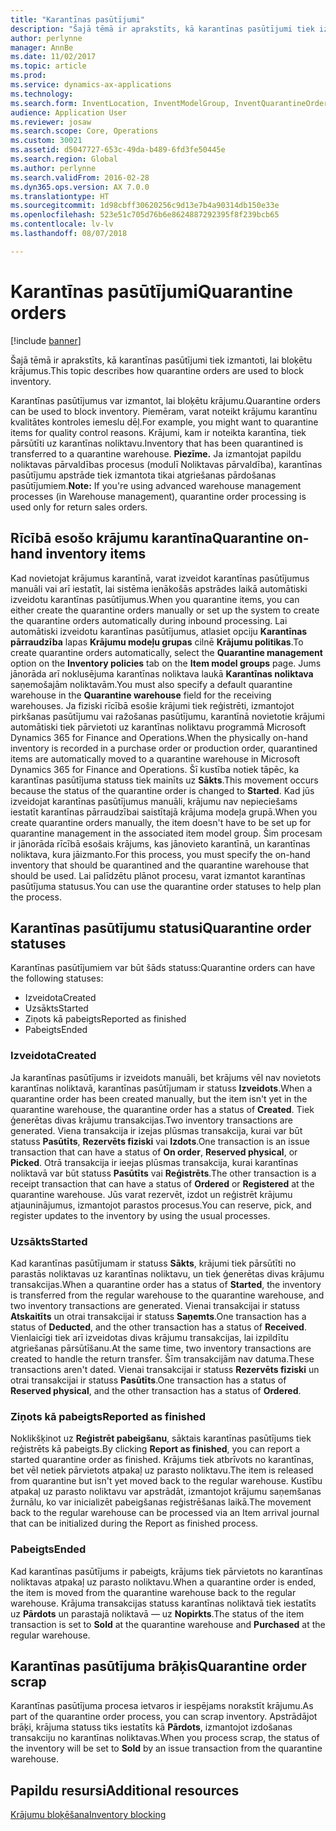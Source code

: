 ```yaml
---
title: "Karantīnas pasūtījumi"
description: "Šajā tēmā ir aprakstīts, kā karantīnas pasūtījumi tiek izmantoti, lai bloķētu krājumus."
author: perlynne
manager: AnnBe
ms.date: 11/02/2017
ms.topic: article
ms.prod: 
ms.service: dynamics-ax-applications
ms.technology: 
ms.search.form: InventLocation, InventModelGroup, InventQuarantineOrder, InventQuarantineParmEnd, InventQuarantineParmReportFinished, InventQuarantineParmStartUp, InventTrans
audience: Application User
ms.reviewer: josaw
ms.search.scope: Core, Operations
ms.custom: 30021
ms.assetid: d5047727-653c-49da-b489-6fd3fe50445e
ms.search.region: Global
ms.author: perlynne
ms.search.validFrom: 2016-02-28
ms.dyn365.ops.version: AX 7.0.0
ms.translationtype: HT
ms.sourcegitcommit: 1d98cbff30620256c9d13e7b4a90314db150e33e
ms.openlocfilehash: 523e51c705d76b6e8624887292395f8f239bcb65
ms.contentlocale: lv-lv
ms.lasthandoff: 08/07/2018

---
```


# <a name="quarantine-orders"></a><span data-ttu-id="f2d2a-103">Karantīnas pasūtījumi</span><span class="sxs-lookup"><span data-stu-id="f2d2a-103">Quarantine orders</span></span>

[!include [banner](../includes/banner.md)]

<span data-ttu-id="f2d2a-104">Šajā tēmā ir aprakstīts, kā karantīnas pasūtījumi tiek izmantoti, lai bloķētu krājumus.</span><span class="sxs-lookup"><span data-stu-id="f2d2a-104">This topic describes how quarantine orders are used to block inventory.</span></span>

<span data-ttu-id="f2d2a-105">Karantīnas pasūtījumus var izmantot, lai bloķētu krājumu.</span><span class="sxs-lookup"><span data-stu-id="f2d2a-105">Quarantine orders can be used to block inventory.</span></span> <span data-ttu-id="f2d2a-106">Piemēram, varat noteikt krājumu karantīnu kvalitātes kontroles iemeslu dēļ.</span><span class="sxs-lookup"><span data-stu-id="f2d2a-106">For example, you might want to quarantine items for quality control reasons.</span></span> <span data-ttu-id="f2d2a-107">Krājumi, kam ir noteikta karantīna, tiek pārsūtīti uz karantīnas noliktavu.</span><span class="sxs-lookup"><span data-stu-id="f2d2a-107">Inventory that has been quarantined is transferred to a quarantine warehouse.</span></span> <span data-ttu-id="f2d2a-108">**Piezīme.** Ja izmantojat papildu noliktavas pārvaldības procesus (modulī Noliktavas pārvaldība), karantīnas pasūtījumu apstrāde tiek izmantota tikai atgriešanas pārdošanas pasūtījumiem.</span><span class="sxs-lookup"><span data-stu-id="f2d2a-108">**Note:** If you're using advanced warehouse management processes (in Warehouse management), quarantine order processing is used only for return sales orders.</span></span>

## <a name="quarantine-on-hand-inventory-items"></a><span data-ttu-id="f2d2a-109">Rīcībā esošo krājumu karantīna</span><span class="sxs-lookup"><span data-stu-id="f2d2a-109">Quarantine on-hand inventory items</span></span>
<span data-ttu-id="f2d2a-110">Kad novietojat krājumus karantīnā, varat izveidot karantīnas pasūtījumus manuāli vai arī iestatīt, lai sistēma ienākošās apstrādes laikā automātiski izveidotu karantīnas pasūtījumus.</span><span class="sxs-lookup"><span data-stu-id="f2d2a-110">When you quarantine items, you can either create the quarantine orders manually or set up the system to create the quarantine orders automatically during inbound processing.</span></span> <span data-ttu-id="f2d2a-111">Lai automātiski izveidotu karantīnas pasūtījumus, atlasiet opciju **Karantīnas pārraudzība** lapas **Krājumu modeļu grupas** cilnē **Krājumu politikas**.</span><span class="sxs-lookup"><span data-stu-id="f2d2a-111">To create quarantine orders automatically, select the **Quarantine management** option on the **Inventory policies** tab on the **Item model groups** page.</span></span> <span data-ttu-id="f2d2a-112">Jums jānorāda arī noklusējuma karantīnas noliktava laukā **Karantīnas noliktava** saņemošajām noliktavām.</span><span class="sxs-lookup"><span data-stu-id="f2d2a-112">You must also specify a default quarantine warehouse in the **Quarantine warehouse** field for the receiving warehouses.</span></span> <span data-ttu-id="f2d2a-113">Ja fiziski rīcībā esošie krājumi tiek reģistrēti, izmantojot pirkšanas pasūtījumu vai ražošanas pasūtījumu, karantīnā novietotie krājumi automātiski tiek pārvietoti uz karantīnas noliktavu programmā Microsoft Dynamics 365 for Finance and Operations.</span><span class="sxs-lookup"><span data-stu-id="f2d2a-113">When the physically on-hand inventory is recorded in a purchase order or production order, quarantined items are automatically moved to a quarantine warehouse in Microsoft Dynamics 365 for Finance and Operations.</span></span> <span data-ttu-id="f2d2a-114">Šī kustība notiek tāpēc, ka karantīnas pasūtījuma statuss tiek mainīts uz **Sākts**.</span><span class="sxs-lookup"><span data-stu-id="f2d2a-114">This movement occurs because the status of the quarantine order is changed to **Started**.</span></span> <span data-ttu-id="f2d2a-115">Kad jūs izveidojat karantīnas pasūtījumus manuāli, krājumu nav nepieciešams iestatīt karantīnas pārraudzībai saistītajā krājuma modeļa grupā.</span><span class="sxs-lookup"><span data-stu-id="f2d2a-115">When you create quarantine orders manually, the item doesn't have to be set up for quarantine management in the associated item model group.</span></span> <span data-ttu-id="f2d2a-116">Šim procesam ir jānorāda rīcībā esošais krājums, kas jānovieto karantīnā, un karantīnas noliktava, kura jāizmanto.</span><span class="sxs-lookup"><span data-stu-id="f2d2a-116">For this process, you must specify the on-hand inventory that should be quarantined and the quarantine warehouse that should be used.</span></span> <span data-ttu-id="f2d2a-117">Lai palīdzētu plānot procesu, varat izmantot karantīnas pasūtījuma statusus.</span><span class="sxs-lookup"><span data-stu-id="f2d2a-117">You can use the quarantine order statuses to help plan the process.</span></span>

## <a name="quarantine-order-statuses"></a><span data-ttu-id="f2d2a-118">Karantīnas pasūtījumu statusi</span><span class="sxs-lookup"><span data-stu-id="f2d2a-118">Quarantine order statuses</span></span>
<span data-ttu-id="f2d2a-119">Karantīnas pasūtījumiem var būt šāds statuss:</span><span class="sxs-lookup"><span data-stu-id="f2d2a-119">Quarantine orders can have the following statuses:</span></span>

-   <span data-ttu-id="f2d2a-120">Izveidota</span><span class="sxs-lookup"><span data-stu-id="f2d2a-120">Created</span></span>
-   <span data-ttu-id="f2d2a-121">Uzsākts</span><span class="sxs-lookup"><span data-stu-id="f2d2a-121">Started</span></span>
-   <span data-ttu-id="f2d2a-122">Ziņots kā pabeigts</span><span class="sxs-lookup"><span data-stu-id="f2d2a-122">Reported as finished</span></span>
-   <span data-ttu-id="f2d2a-123">Pabeigts</span><span class="sxs-lookup"><span data-stu-id="f2d2a-123">Ended</span></span>

### <a name="created"></a><span data-ttu-id="f2d2a-124">Izveidota</span><span class="sxs-lookup"><span data-stu-id="f2d2a-124">Created</span></span>

<span data-ttu-id="f2d2a-125">Ja karantīnas pasūtījums ir izveidots manuāli, bet krājums vēl nav novietots karantīnas noliktavā, karantīnas pasūtījumam ir statuss **Izveidots**.</span><span class="sxs-lookup"><span data-stu-id="f2d2a-125">When a quarantine order has been created manually, but the item isn't yet in the quarantine warehouse, the quarantine order has a status of **Created**.</span></span> <span data-ttu-id="f2d2a-126">Tiek ģenerētas divas krājumu transakcijas.</span><span class="sxs-lookup"><span data-stu-id="f2d2a-126">Two inventory transactions are generated.</span></span> <span data-ttu-id="f2d2a-127">Viena transakcija ir izejas plūsmas transakcija, kurai var būt statuss **Pasūtīts**, **Rezervēts fiziski** vai **Izdots**.</span><span class="sxs-lookup"><span data-stu-id="f2d2a-127">One transaction is an issue transaction that can have a status of **On order**, **Reserved physical**, or **Picked**.</span></span> <span data-ttu-id="f2d2a-128">Otrā transakcija ir ieejas plūsmas transakcija, kurai karantīnas noliktavā var būt statuss **Pasūtīts** vai **Reģistrēts**.</span><span class="sxs-lookup"><span data-stu-id="f2d2a-128">The other transaction is a receipt transaction that can have a status of **Ordered** or **Registered** at the quarantine warehouse.</span></span> <span data-ttu-id="f2d2a-129">Jūs varat rezervēt, izdot un reģistrēt krājumu atjauninājumus, izmantojot parastos procesus.</span><span class="sxs-lookup"><span data-stu-id="f2d2a-129">You can reserve, pick, and register updates to the inventory by using the usual processes.</span></span>

### <a name="started"></a><span data-ttu-id="f2d2a-130">Uzsākts</span><span class="sxs-lookup"><span data-stu-id="f2d2a-130">Started</span></span>

<span data-ttu-id="f2d2a-131">Kad karantīnas pasūtījumam ir statuss **Sākts**, krājumi tiek pārsūtīti no parastās noliktavas uz karantīnas noliktavu, un tiek ģenerētas divas krājumu transakcijas.</span><span class="sxs-lookup"><span data-stu-id="f2d2a-131">When a quarantine order has a status of **Started**, the inventory is transferred from the regular warehouse to the quarantine warehouse, and two inventory transactions are generated.</span></span> <span data-ttu-id="f2d2a-132">Vienai transakcijai ir statuss **Atskaitīts** un otrai transakcijai ir statuss **Saņemts**.</span><span class="sxs-lookup"><span data-stu-id="f2d2a-132">One transaction has a status of **Deducted**, and the other transaction has a status of **Received**.</span></span> <span data-ttu-id="f2d2a-133">Vienlaicīgi tiek arī izveidotas divas krājumu transakcijas, lai izpildītu atgriešanas pārsūtīšanu.</span><span class="sxs-lookup"><span data-stu-id="f2d2a-133">At the same time, two inventory transactions are created to handle the return transfer.</span></span> <span data-ttu-id="f2d2a-134">Šīm transakcijām nav datuma.</span><span class="sxs-lookup"><span data-stu-id="f2d2a-134">These transactions aren't dated.</span></span> <span data-ttu-id="f2d2a-135">Vienai transakcijai ir statuss **Rezervēts fiziski** un otrai transakcijai ir statuss **Pasūtīts**.</span><span class="sxs-lookup"><span data-stu-id="f2d2a-135">One transaction has a status of **Reserved physical**, and the other transaction has a status of **Ordered**.</span></span>

### <a name="reported-as-finished"></a><span data-ttu-id="f2d2a-136">Ziņots kā pabeigts</span><span class="sxs-lookup"><span data-stu-id="f2d2a-136">Reported as finished</span></span>

<span data-ttu-id="f2d2a-137">Noklikšķinot uz **Reģistrēt pabeigšanu**, sāktais karantīnas pasūtījums tiek reģistrēts kā pabeigts.</span><span class="sxs-lookup"><span data-stu-id="f2d2a-137">By clicking **Report as finished**, you can report a started quarantine order as finished.</span></span> <span data-ttu-id="f2d2a-138">Krājums tiek atbrīvots no karantīnas, bet vēl netiek pārvietots atpakaļ uz parasto noliktavu.</span><span class="sxs-lookup"><span data-stu-id="f2d2a-138">The item is released from quarantine but isn't yet moved back to the regular warehouse.</span></span> <span data-ttu-id="f2d2a-139">Kustību atpakaļ uz parasto noliktavu var apstrādāt, izmantojot krājumu saņemšanas žurnālu, ko var inicializēt pabeigšanas reģistrēšanas laikā.</span><span class="sxs-lookup"><span data-stu-id="f2d2a-139">The movement back to the regular warehouse can be processed via an Item arrival journal that can be initialized during the Report as finished process.</span></span>

### <a name="ended"></a><span data-ttu-id="f2d2a-140">Pabeigts</span><span class="sxs-lookup"><span data-stu-id="f2d2a-140">Ended</span></span>

<span data-ttu-id="f2d2a-141">Kad karantīnas pasūtījums ir pabeigts, krājums tiek pārvietots no karantīnas noliktavas atpakaļ uz parasto noliktavu.</span><span class="sxs-lookup"><span data-stu-id="f2d2a-141">When a quarantine order is ended, the item is moved from the quarantine warehouse back to the regular warehouse.</span></span> <span data-ttu-id="f2d2a-142">Krājuma transakcijas statuss karantīnas noliktavā tiek iestatīts uz **Pārdots** un parastajā noliktavā — uz **Nopirkts**.</span><span class="sxs-lookup"><span data-stu-id="f2d2a-142">The status of the item transaction is set to **Sold** at the quarantine warehouse and **Purchased** at the regular warehouse.</span></span>

## <a name="quarantine-order-scrap"></a><span data-ttu-id="f2d2a-143">Karantīnas pasūtījuma brāķis</span><span class="sxs-lookup"><span data-stu-id="f2d2a-143">Quarantine order scrap</span></span>
<span data-ttu-id="f2d2a-144">Karantīnas pasūtījuma procesa ietvaros ir iespējams norakstīt krājumu.</span><span class="sxs-lookup"><span data-stu-id="f2d2a-144">As part of the quarantine order process, you can scrap inventory.</span></span> <span data-ttu-id="f2d2a-145">Apstrādājot brāķi, krājuma statuss tiks iestatīts kā **Pārdots**, izmantojot izdošanas transakciju no karantīnas noliktavas.</span><span class="sxs-lookup"><span data-stu-id="f2d2a-145">When you process scrap, the status of the inventory will be set to **Sold** by an issue transaction from the quarantine warehouse.</span></span>

<a name="additional-resources"></a><span data-ttu-id="f2d2a-146">Papildu resursi</span><span class="sxs-lookup"><span data-stu-id="f2d2a-146">Additional resources</span></span>
--------

[<span data-ttu-id="f2d2a-147">Krājumu bloķēšana</span><span class="sxs-lookup"><span data-stu-id="f2d2a-147">Inventory blocking</span></span>](inventory-blocking.md)

